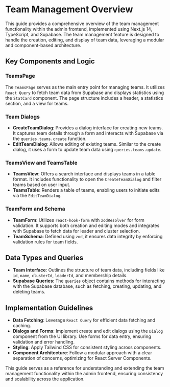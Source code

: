 # Team Management Overview

This guide provides a comprehensive overview of the team management functionality within the admin frontend, implemented using Next.js 14, TypeScript, and Supabase. The team management feature is designed to handle the creation, editing, and display of team data, leveraging a modular and component-based architecture.

## Key Components and Logic

### TeamsPage
The `TeamsPage` serves as the main entry point for managing teams. It utilizes `React Query` to fetch team data from Supabase and displays statistics using the `StatCard` component. The page structure includes a header, a statistics section, and a view for teams.

### Team Dialogs
- **CreateTeamDialog**: Provides a dialog interface for creating new teams. It captures team details through a form and interacts with Supabase via the `queries.teams.create` function.
- **EditTeamDialog**: Allows editing of existing teams. Similar to the create dialog, it uses a form to update team data using `queries.teams.update`.

### TeamsView and TeamsTable
- **TeamsView**: Offers a search interface and displays teams in a table format. It includes functionality to open the `CreateTeamDialog` and filter teams based on user input.
- **TeamsTable**: Renders a table of teams, enabling users to initiate edits via the `EditTeamDialog`.

### TeamForm and Schema
- **TeamForm**: Utilizes `react-hook-form` with `zodResolver` for form validation. It supports both creation and editing modes and integrates with Supabase to fetch data for leader and cluster selection.
- **TeamSchema**: Defined using `zod`, it ensures data integrity by enforcing validation rules for team fields.

## Data Types and Queries
- **Team Interface**: Outlines the structure of team data, including fields like `id`, `name`, `clusterId`, `leaderId`, and membership details.
- **Supabase Queries**: The `queries` object contains methods for interacting with the Supabase database, such as fetching, creating, updating, and deleting teams.

## Implementation Guidelines
- **Data Fetching**: Leverage `React Query` for efficient data fetching and caching.
- **Dialogs and Forms**: Implement create and edit dialogs using the `Dialog` component from the UI library. Use forms for data entry, ensuring validation and error handling.
- **Styling**: Apply Tailwind CSS for consistent styling across components.
- **Component Architecture**: Follow a modular approach with a clear separation of concerns, optimizing for React Server Components.

This guide serves as a reference for understanding and extending the team management functionality within the admin frontend, ensuring consistency and scalability across the application.
